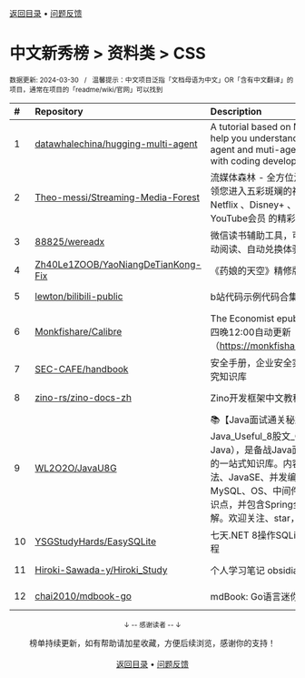 <a href="https://github.com/GrowingGit/GitHub-Chinese-Top-Charts#github中文排行榜">返回目录</a> • <a href="/content/docs/feedback.md">问题反馈</a>

# 中文新秀榜 > 资料类 > CSS
<sub>数据更新: 2024-03-30&nbsp;&nbsp;&nbsp;/&nbsp;&nbsp;&nbsp;温馨提示：中文项目泛指「文档母语为中文」OR「含有中文翻译」的项目，通常在项目的「readme/wiki/官网」可以找到</sub>

|#|Repository|Description|Stars|Updated|Created|
|:-|:-|:-|:-|:-|:-|
|1|[datawhalechina/hugging-multi-agent](https://github.com/datawhalechina/hugging-multi-agent)|A tutorial based on MetaGPT to quickly help you understand the concept of agent and muti-agent and get started with coding development|608|2024-03-03|2023-12-11|
|2|[Theo-messi/Streaming-Media-Forest](https://github.com/Theo-messi/Streaming-Media-Forest)|流媒体森林 - 全方位流媒体 观影指南 引领您进入五彩斑斓的视听世界，并涵盖了 Netflix 、Disney+ 、Spotify会员 和 YouTube会员 的精彩领域|42|2023-11-26|2023-09-04|
|3|[88825/wereadx](https://github.com/88825/wereadx)|微信读书辅助工具，可用于书籍下载及自动阅读、自动兑换体验卡等|39|2023-12-25|2023-10-17|
|4|[Zh40Le1ZOOB/YaoNiangDeTianKong-Fix](https://github.com/Zh40Le1ZOOB/YaoNiangDeTianKong-Fix)|《药娘的天空》精修版|32|2023-12-19|2023-11-07|
|5|[lewton/bilibili-public](https://github.com/lewton/bilibili-public)|b站代码示例代码合集|31|2023-12-30|2023-08-16|
|6|[Monkfishare/Calibre](https://github.com/Monkfishare/Calibre)|The Economist epub/pdf 经济学人，周四晚12:00自动更新（https://monkfishare.github.io/2023）|18|2024-03-28|2024-01-01|
|7|[SEC-CAFE/handbook](https://github.com/SEC-CAFE/handbook)|安全手册，企业安全实践、攻防与安全研究知识库|9|2024-03-01|2023-11-22|
|8|[zino-rs/zino-docs-zh](https://github.com/zino-rs/zino-docs-zh)|Zino开发框架中文教程|8|2024-03-11|2023-04-20|
|9|[WL2O2O/JavaU8G](https://github.com/WL2O2O/JavaU8G)|📚【Java面试通关秘籍】—— Java_Useful_8股文_Guide（听歌学Java），是备战Java面试与提升技术实力的一站式知识库。内容覆盖Java面试、算法、JavaSE、并发编程、JVM优化、MySQL、OS、中间件、微服务等核心知识点，并包含Spring全家桶及设计模式详解。欢迎关注、star，共同完善和分享！|7|2024-03-20|2023-12-06|
|10|[YSGStudyHards/EasySQLite](https://github.com/YSGStudyHards/EasySQLite)|七天.NET 8操作SQLite入门到实战详细教程|7|2023-11-27|2023-11-17|
|11|[Hiroki-Sawada-y/Hiroki_Study](https://github.com/Hiroki-Sawada-y/Hiroki_Study)|个人学习笔记 obsidian|7|2023-12-05|2023-09-12|
|12|[chai2010/mdbook-go](https://github.com/chai2010/mdbook-go)|mdBook: Go语言迷你版本|6|2023-10-13|2023-10-07|

<div align="center">
    <p><sub>↓ -- 感谢读者 -- ↓</sub></p>
    榜单持续更新，如有帮助请加星收藏，方便后续浏览，感谢你的支持！
</div>

<br/>

<div align="center"><a href="https://github.com/GrowingGit/GitHub-Chinese-Top-Charts#github中文排行榜">返回目录</a> • <a href="/content/docs/feedback.md">问题反馈</a></div>
